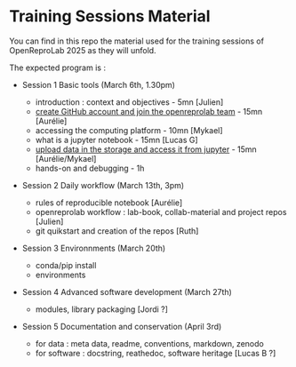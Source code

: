 # Training Sessions Material


You can find in this repo the material used for the training sessions of OpenReproLab 2025 as they will unfold.

The expected program is :

- Session 1 Basic tools (March 6th, 1.30pm)
  - introduction : context and objectives - 5mn [Julien]
  - [create GitHub account and join the openreprolab team](github-basics.md) - 15mn [Aurélie]
  - accessing the computing platform - 10mn [Mykael]
  - what is a jupyter notebook - 15mn [Lucas G]
  - [upload data in the storage and access it from jupyter](upload_data_cloud.md) - 15mn [Aurélie/Mykael]
  - hands-on and debugging - 1h 

- Session 2 Daily workflow (March 13th, 3pm)
  - rules of reproducible notebook [Aurélie]
  - openreprolab workflow : lab-book, collab-material and project repos [Julien]
  - git quikstart and creation of the repos  [Ruth]
 
 
- Session 3 Environnments (March 20th)
  - conda/pip install
  - environments
 
- Session 4 Advanced software development (March 27th)
  - modules, library packaging [Jordi ?]

- Session 5 Documentation and conservation (April 3rd)
  - for data : meta data, readme, conventions, markdown, zenodo
  - for software : docstring, reathedoc, software heritage [Lucas B ?]

